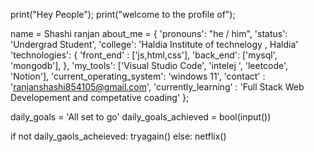 print("Hey People");
print("welcome to the profile of");

name = Shashi ranjan
about_me = {
    'pronouns': "he / him",
    'status': 'Undergrad Student',
    'college': 'Haldia Institute of technelogy , Haldia'
    'technologies': {
        'front_end' : ['js,html,css'],
        'back_end': ['mysql',  'mongodb'],
         },
    'my_tools': ['Visual Studio Code', 'intelej ', 'leetcode', 'Notion'],
    'current_operating_system': 'windows 11',
    'contact' : 'ranjanshashi854105@gmail.com',
    'currently_learning' : 'Full Stack Web Developement  and competative coading'
};

daily_goals = 'All set to go'
daily_goals_achieved = bool(input())

if not daily_gaols_acheieved:
    tryagain()
else:
    netflix()
